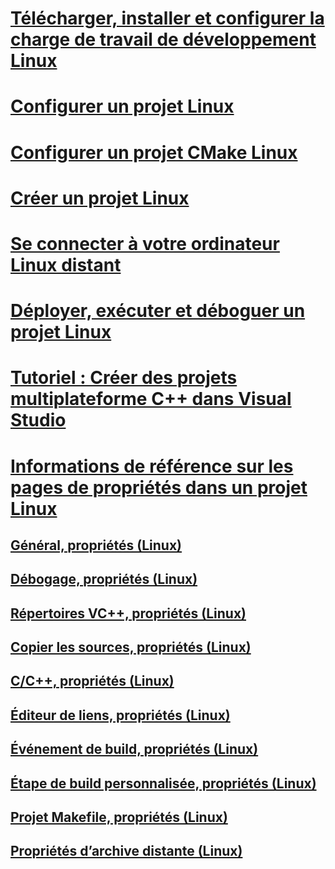 # [Télécharger, installer et configurer la charge de travail de développement Linux](download-install-and-setup-the-linux-development-workload.md)
# [Configurer un projet Linux](configure-a-linux-project.md)
# [Configurer un projet CMake Linux](cmake-linux-project.md)
# [Créer un projet Linux](create-a-new-linux-project.md)
# [Se connecter à votre ordinateur Linux distant](connect-to-your-remote-linux-computer.md)
# [Déployer, exécuter et déboguer un projet Linux](deploy-run-and-debug-your-linux-project.md)
# [Tutoriel : Créer des projets multiplateforme C++ dans Visual Studio](../ide/get-started-linux-cmake.md)
# [Informations de référence sur les pages de propriétés dans un projet Linux](prop-pages-linux.md)
## [Général, propriétés (Linux)](prop-pages/general-linux.md)
## [Débogage, propriétés (Linux)](prop-pages/debugging-linux.md)
## [Répertoires VC++, propriétés (Linux)](prop-pages/directories-linux.md)
## [Copier les sources, propriétés (Linux)](prop-pages/copy-sources-project.md)
## [C/C++, propriétés (Linux)](prop-pages/c-cpp-linux.md)
## [Éditeur de liens, propriétés (Linux)](prop-pages/linker-linux.md)
## [Événement de build, propriétés (Linux)](prop-pages/build-events-linux.md)
## [Étape de build personnalisée, propriétés (Linux)](prop-pages/custom-build-step-linux.md)
## [Projet Makefile, propriétés (Linux)](prop-pages/makefile-linux.md)
## [Propriétés d’archive distante (Linux)](prop-pages/remote-ar-linux.md)